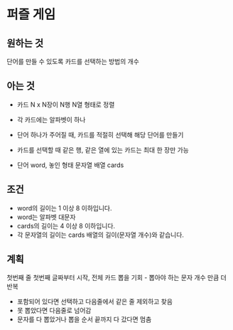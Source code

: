 # 퍼즐 게임

## 원하는 것

단어를 만들 수 있도록 카드를 선택하는 방법의 개수

## 아는 것

- 카드 N x N장이 N행 N열 형태로 정렬
- 각 카드에는 알파벳이 하나
- 단어 하나가 주어질 때, 카드를 적절히 선택해 해당 단어를 만들기
- 카드를 선택할 때 같은 행, 같은 열에 있는 카드는 최대 한 장만 가능

- 단어 word, 놓인 형태 문자열 배열 cards

## 조건

- word의 길이는 1 이상 8 이하입니다.
- word는 알파벳 대문자
- cards의 길이는 4 이상 8 이하입니다.
- 각 문자열의 길이는 cards 배열의 길이(문자열 개수)와 같습니다.

## 계획

첫번째 줄 첫번째 글짜부터 시작, 전체 카드 뽑을 기회 - 뽑아야 하는 문자 개수 만큼 더 반복

- 포함되어 있다면 선택하고 다음줄에서 같은 줄 제외하고 찾음
- 못 뽑았다면 다음줄로 넘어감
- 문자를 다 뽑았거나 뽑을 순서 끝까지 다 갔다면 멈춤
